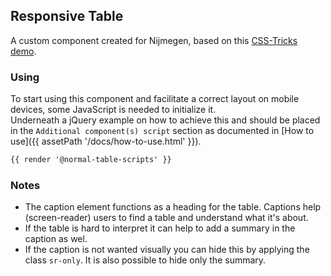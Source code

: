 ## Responsive Table

A custom component created for Nijmegen, based on this [CSS-Tricks demo](https://css-tricks.com/examples/ResponsiveTables/responsive.php).

### Using

To start using this component and facilitate a correct layout on mobile devices, some JavaScript is needed to initialize it.<br>
Underneath a jQuery example on how to achieve this and should be placed in the `Additional component(s) script` section as documented in [How to use]({{ assetPath '/docs/how-to-use.html' }}).

```html
{{ render '@normal-table-scripts' }}
```

### Notes

- The caption element functions as a heading for the table. Captions help (screen-reader) users to find a table and understand what it's about.
- If the table is hard to interpret it can help to add a summary in the caption as wel.
- If the caption is not wanted visually you can hide this by applying the class `sr-only`. It is also possible to hide only the summary.
